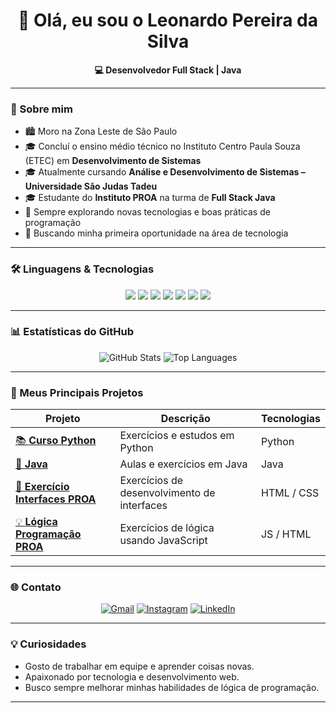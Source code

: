 <!-- Banner ou imagem opcional aqui -->
<!-- ![Banner](link-da-imagem) -->

<h1 align="center">👋 Olá, eu sou o Leonardo Pereira da Silva</h1>

<p align="center">
  <b>💻 Desenvolvedor Full Stack | Java</b>  
</p>

---

### 🚀 Sobre mim  
- 🏙️ Moro na Zona Leste de São Paulo  
- 🎓 Concluí o ensino médio técnico no Instituto Centro Paula Souza (ETEC) em **Desenvolvimento de Sistemas**  
- 🎓 Atualmente cursando **Análise e Desenvolvimento de Sistemas – Universidade São Judas Tadeu**  
- 🎓 Estudante do **Instituto PROA** na turma de **Full Stack Java**  
- 🌱 Sempre explorando novas tecnologias e boas práticas de programação  
- 🎯 Buscando minha primeira oportunidade na área de tecnologia  

---

### 🛠️ Linguagens & Tecnologias  

<p align="center">
  <img src="https://img.shields.io/badge/HTML5-E34F26?style=for-the-badge&logo=html5&logoColor=white"/>
  <img src="https://img.shields.io/badge/CSS3-1572B6?style=for-the-badge&logo=css3&logoColor=white"/>
  <img src="https://img.shields.io/badge/JavaScript-F7DF1E?style=for-the-badge&logo=javascript&logoColor=black"/>
  <img src="https://img.shields.io/badge/Java-007396?style=for-the-badge&logo=java&logoColor=white"/>
  <img src="https://img.shields.io/badge/Python-FFD43B?style=for-the-badge&logo=python&logoColor=blue"/>
  <img src="https://img.shields.io/badge/Git-F05032?style=for-the-badge&logo=git&logoColor=white"/>
  <img src="https://img.shields.io/badge/GitHub-181717?style=for-the-badge&logo=github&logoColor=white"/>
</p>

---

### 📊 Estatísticas do GitHub  

<p align="center">
  <img src="https://github-readme-stats.vercel.app/api?username=LeonardoSilva777&show_icons=true&theme=tokyonight" alt="GitHub Stats"/>
  <img src="https://github-readme-stats.vercel.app/api/top-langs/?username=LeonardoSilva777&layout=compact&theme=tokyonight" alt="Top Languages"/>
</p>

---

### 📂 Meus Principais Projetos  

| Projeto | Descrição | Tecnologias |
|---------|------------|-------------|
| [📚 **Curso Python**](https://github.com/LeonardoSilva777/curso_python) | Exercícios e estudos em Python | Python |
| [📘 **Java**](https://github.com/LeonardoSilva777/Java) | Aulas e exercícios em Java | Java |
| [📝 **Exercício Interfaces PROA**](https://github.com/LeonardoSilva777/exercicio-interfaces-proa) | Exercícios de desenvolvimento de interfaces | HTML / CSS |
| [💡 **Lógica Programação PROA**](https://github.com/LeonardoSilva777/logica-programacao-proa) | Exercícios de lógica usando JavaScript | JS / HTML |

---

### 🌐 Contato  

<p align="center">
  <a href="mailto:leosqh1622@gmail.com"><img src="https://img.shields.io/badge/Gmail-D14836?style=for-the-badge&logo=gmail&logoColor=white" alt="Gmail"/></a>
  <a href="https://www.instagram.com/loro_leo"><img src="https://img.shields.io/badge/Instagram-E4405F?style=for-the-badge&logo=instagram&logoColor=white" alt="Instagram"/></a>
  <a href="https://www.linkedin.com/in/leonardo-pereira-da-silva-221b62628"><img src="https://img.shields.io/badge/LinkedIn-0077B5?style=for-the-badge&logo=linkedin&logoColor=white" alt="LinkedIn"/></a>
</p>

---

### 💡 Curiosidades  
- Gosto de trabalhar em equipe e aprender coisas novas.  
- Apaixonado por tecnologia e desenvolvimento web.  
- Busco sempre melhorar minhas habilidades de lógica de programação.  

---


